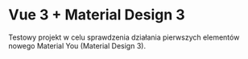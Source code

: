 # Vue 3 + Material Design 3

Testowy projekt w celu sprawdzenia działania pierwszych elementów nowego Material You (Material Design 3).
